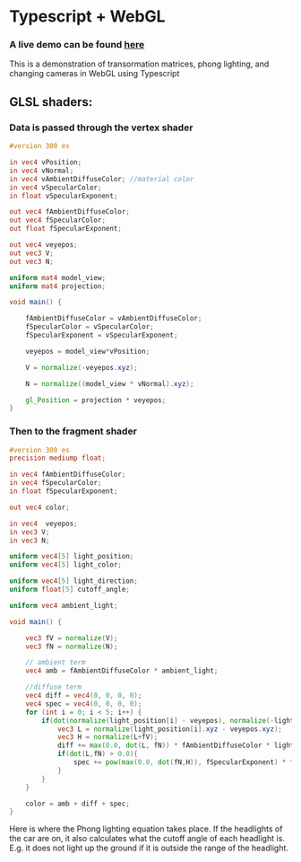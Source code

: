 # Typescript + WebGL
### A live demo can be found <a href="https://kkrohn18.github.io/CarWebGL/index.html"> here</a>

This is a demonstration of transormation matrices, phong lighting, and changing cameras in WebGL using Typescript

## GLSL shaders: 
### Data is passed through the vertex shader
```glsl
#version 300 es

in vec4 vPosition;
in vec4 vNormal;
in vec4 vAmbientDiffuseColor; //material color
in vec4 vSpecularColor;
in float vSpecularExponent;

out vec4 fAmbientDiffuseColor;
out vec4 fSpecularColor;
out float fSpecularExponent;

out vec4 veyepos;
out vec3 V;
out vec3 N;

uniform mat4 model_view;
uniform mat4 projection;

void main() {

    fAmbientDiffuseColor = vAmbientDiffuseColor;
    fSpecularColor = vSpecularColor;
    fSpecularExponent = vSpecularExponent;

    veyepos = model_view*vPosition;

    V = normalize(-veyepos.xyz);

    N = normalize((model_view * vNormal).xyz);

    gl_Position = projection * veyepos;
}
```
### Then to the fragment shader
```glsl
#version 300 es
precision mediump float;

in vec4 fAmbientDiffuseColor;
in vec4 fSpecularColor;
in float fSpecularExponent;

out vec4 color;

in vec4  veyepos;
in vec3 V;
in vec3 N;

uniform vec4[5] light_position;
uniform vec4[5] light_color;

uniform vec4[5] light_direction;
uniform float[5] cutoff_angle;

uniform vec4 ambient_light;

void main() {

    vec3 fV = normalize(V);
    vec3 fN = normalize(N);

    // ambient term
    vec4 amb = fAmbientDiffuseColor * ambient_light;

    //diffuse term
    vec4 diff = vec4(0, 0, 0, 0);
    vec4 spec = vec4(0, 0, 0, 0);
    for (int i = 0; i < 5; i++) {
        if(dot(normalize(light_position[i] - veyepos), normalize(-light_direction[i])) >= cutoff_angle[i]) {
            vec3 L = normalize(light_position[i].xyz - veyepos.xyz);
            vec3 H = normalize(L+fV);
            diff += max(0.0, dot(L, fN)) * fAmbientDiffuseColor * light_color[i];
            if(dot(L,fN) > 0.0){
                spec += pow(max(0.0, dot(fN,H)), fSpecularExponent) * fSpecularColor * light_color[i];
            }
        }
    }

    color = amb + diff + spec;
}
```
Here is where the Phong lighting equation takes place. 
If the headlights of the car are on, it also calculates what the cutoff angle of each headlight is. E.g. it does not light up the ground if it is outside the range of the headlight.